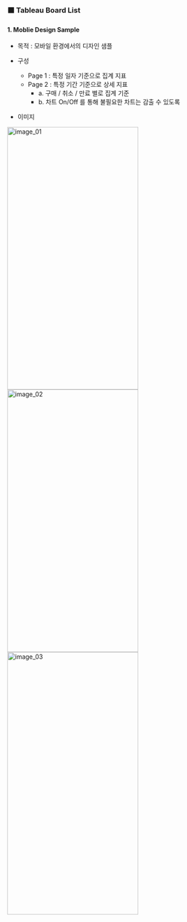 ### ⬛ Tableau Board List

#### 1. Moblie Design Sample
   * 목적 
: 모바일 환경에서의 디자인 샘플
   * 구성
     - Page 1 : 특정 일자 기준으로 집계 지표
     - Page 2 : 특정 기간 기준으로 상세 지표
       + a. 구매 / 취소 / 만료 별로 집계 기준
       + b. 차트 On/Off 를 통해 불필요한 차트는 감출 수 있도록

* 이미지
<img width="300" height="600px" alt="image_01" src="https://github.com/teahwa031010/tableau_github/assets/39749558/4146de49-1375-466c-93c2-688e2cfcdca8">
<img width="300" height="600px" alt="image_02" src="https://github.com/teahwa031010/tableau_github/assets/39749558/e5ce92f5-117f-4dcd-b721-2bb3c0252b33">
<img width="300" height="600px" alt="image_03" src="https://github.com/teahwa031010/tableau_github/assets/39749558/c8ce0c03-0f8a-45d4-9615-af202715fd41">
